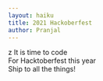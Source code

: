 ```yaml
---
layout: haiku
title: 2021 Hackoberfest
author: Pranjal
---
```


z
It is time to code<br>
For Hacktoberfest this year<br>
Ship to all the things!<br>

